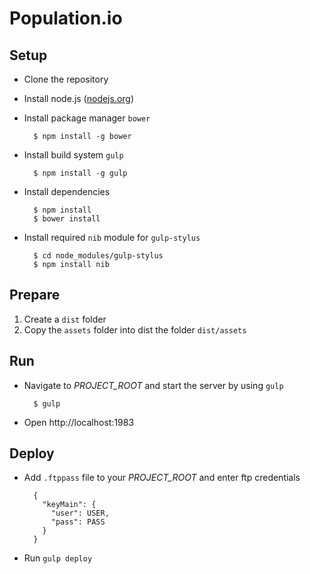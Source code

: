 # Population.io

## Setup

* Clone the repository
* Install node.js ([nodejs.org](http://nodejs.org))
* Install package manager `bower`

        $ npm install -g bower

* Install build system `gulp`

        $ npm install -g gulp

* Install dependencies

        $ npm install
        $ bower install

* Install required `nib` module for `gulp-stylus`

        $ cd node_modules/gulp-stylus
        $ npm install nib

## Prepare

1. Create a `dist` folder
2. Copy the `assets` folder into dist the folder `dist/assets`

## Run

* Navigate to *PROJECT_ROOT* and start the server by using `gulp`

        $ gulp

* Open http://localhost:1983

## Deploy

* Add `.ftppass` file to your *PROJECT_ROOT* and enter ftp credentials

        {
          "keyMain": {
            "user": USER,
            "pass": PASS
          }
        }

* Run `gulp deploy`
